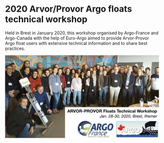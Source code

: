 # 2020 Arvor/Provor Argo floats technical workshop

Held in Brest in January 2020, this workshop organised by Argo-France and Argo-Canada with the help of Euro-Argo aimed 
to provide Arvor-Provor Argo float users with extensive technical information and to share best practices. 

![Group Picture](assets/img/Group_picture_banner_light.jpg)